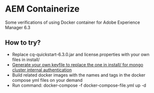 # AEM Containerize

Some verifications of using Docker container for Adobe Experience Manager 6.3

## How to try?
* Replace cq-quickstart-6.3.0.jar and license.properties with your own files in install/
* [Generate your own keyfile to replace the one in install/ for mongo cluster internal authentication](https://docs.mongodb.com/manual/tutorial/enforce-keyfile-access-control-in-existing-replica-set/)
* Build related docker images with the names and tags in the docker compose yml files on your demand
* Run command: docker-compose -f docker-compose-file.yml up -d

